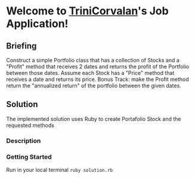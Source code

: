 # Welcome to [TriniCorvalan](trini.4595@gmail.com)'s Job Application!

## Briefing

Construct a simple Portfolio class that has a collection of Stocks and a "Profit" method that receives 2 dates and returns the profit of the Portfolio between those dates. Assume each Stock has a "Price" method that receives a date and returns its price.
Bonus Track: make the Profit method return the "annualized return" of the portfolio between the given dates.

## Solution

The implemented solution uses Ruby to create Portafolio Stock and the requested methods

### Description

### Getting Started

Run in your local terminal `ruby solution.rb`